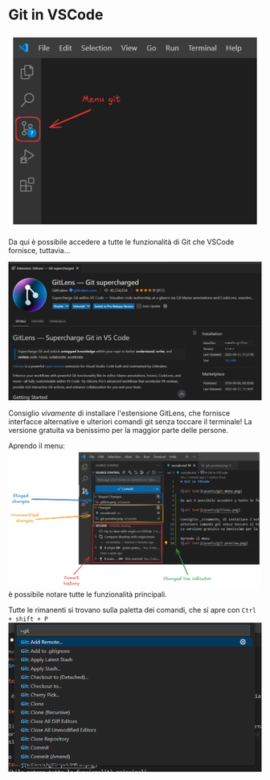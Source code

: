 # Git in VSCode

![alt text](assets/git-menu.png)

Da qui è possibile accedere a tutte le funzionalità di Git che VSCode fornisce, tuttavia...

![alt text](assets/gitlens.png)

Consiglio _vivamente_ di installare l'estensione GitLens, che fornisce interfacce alternative e
ulteriori comandi git senza toccare il terminale!
La versione gratuita va benissimo per la maggior parte delle persone.

Aprendo il menu:
![alt text](assets/git-preview.png)
è possibile notare tutte le funzionalità principali.

Tutte le rimanenti si trovano sulla paletta dei comandi, che si apre con `Ctrl + shift + P`
![alt text](assets/git-palette.png)